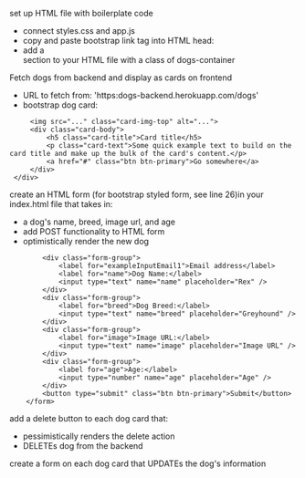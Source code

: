 set up HTML file with boilerplate code
* connect styles.css and app.js
* copy and paste bootstrap link tag into HTML head: <link rel="stylesheet" href="https://stackpath.bootstrapcdn.com/bootstrap/4.3.1/css/bootstrap.min.css" integrity="sha384-ggOyR0iXCbMQv3Xipma34MD+dH/1fQ784/j6cY/iJTQUOhcWr7x9JvoRxT2MZw1T" crossorigin="anonymous">
* add a <main> section to your HTML file with a class of dogs-container


Fetch dogs from backend and display as cards on frontend
* URL to fetch from: 'https:dogs-backend.herokuapp.com/dogs'
* bootstrap dog card:

```<div class="card">
     <img src="..." class="card-img-top" alt="...">
     <div class="card-body">
         <h5 class="card-title">Card title</h5>
         <p class="card-text">Some quick example text to build on the card title and make up the bulk of the card's content.</p>
         <a href="#" class="btn btn-primary">Go somewhere</a>
     </div>
 </div>
 ```

create an HTML form (for bootstrap styled form, see line 26)in your index.html file that takes in: 
* a dog's name, breed, image url, and age
* add POST functionality to HTML form
* optimistically render the new dog

```<form class="dog-form">
        <div class="form-group">
            <label for="exampleInputEmail1">Email address</label>
            <label for="name">Dog Name:</label>
            <input type="text" name="name" placeholder="Rex" />
        </div>
        <div class="form-group">
            <label for="breed">Dog Breed:</label>
            <input type="text" name="breed" placeholder="Greyhound" />
        </div>
        <div class="form-group">
            <label for="image">Image URL:</label>
            <input type="text" name="image" placeholder="Image URL" />
        </div>
        <div class="form-group">
            <label for="age">Age:</label>
            <input type="number" name="age" placeholder="Age" />
        </div>
        <button type="submit" class="btn btn-primary">Submit</button>
    </form>
```

add a delete button to each dog card that:
* pessimistically renders the delete action
* DELETEs dog from the backend

create a form on each dog card that UPDATEs the dog's information